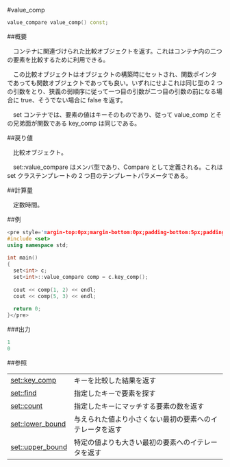 #value_comp
```cpp
value_compare value_comp() const;
```

##概要

　コンテナに関連づけられた比較オブジェクトを返す。これはコンテナ内の二つの要素を比較するために利用できる。

　この比較オブジェクトはオブジェクトの構築時にセットされ、関数ポインタであっても関数オブジェクトであっても良い。いずれにせよこれは同じ型の 2 つの引数をとり、狭義の弱順序に従って一つ目の引数が二つ目の引数の前になる場合に true、そうでない場合に false を返す。

　set コンテナでは、要素の値はキーそのものであり、従って value_comp とその兄弟面が関数である key_comp は同じである。


##戻り値

　比較オブジェクト。

　set::value_compare はメンバ型であり、Compare として定義される。これは set クラステンプレートの 2 つ目のテンプレートパラメータである。


##計算量

　定数時間。


##例

```cpp
<pre style='margin-top:0px;margin-bottom:0px;padding-bottom:5px;padding-top:3px;padding-left:10px;line-height:normal;background-color:rgb(240,240,240)'>#include <iostream>
#include <set>
using namespace std;
 
int main()
{
  set<int> c;
  set<int>::value_compare comp = c.key_comp();
 
  cout << comp(1, 2) << endl;
  cout << comp(5, 3) << endl;
 
  return 0;
}</pre>
```

###出力

```cpp
1
0
```

##参照

| | |
|-------------------------------------------------------------------------------------------------|--------------------------------------------------------------------------------------|
| [set::key_comp](/reference/set/key_comp.md) | キーを比較した結果を返す |
| [set::find](/reference/set/find.md) | 指定したキーで要素を探す |
| [set::count](/reference/set/count.md) | 指定したキーにマッチする要素の数を返す |
|[ set::lower_bound](/reference/set/lower_bound.md) | 与えられた値より小さくない最初の要素へのイテレータを返す |
| [set::upper_bound](/reference/set/upper_bound.md) | 特定の値よりも大きい最初の要素へのイテレータを返す |


